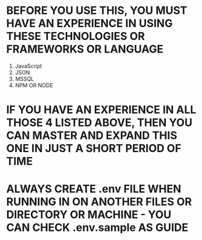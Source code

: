 # BEFORE YOU USE THIS, YOU MUST HAVE AN EXPERIENCE IN USING THESE TECHNOLOGIES OR FRAMEWORKS OR LANGUAGE
1. JavaScript
2. JSON
3. MSSQL
4. NPM OR NODE

# IF YOU HAVE AN EXPERIENCE IN ALL THOSE 4 LISTED ABOVE, THEN YOU CAN MASTER AND EXPAND THIS ONE IN JUST A SHORT PERIOD OF TIME

# ALWAYS CREATE .env FILE WHEN RUNNING IN ON ANOTHER FILES OR DIRECTORY OR MACHINE - YOU CAN CHECK .env.sample AS GUIDE 

